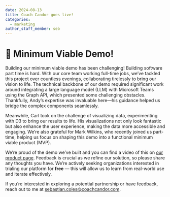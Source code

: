 ```yaml
---
date: 2024-08-13
title: Coach Candor goes live!
categories:
  - marketing
author_staff_member: seb
---
```

# 🚀 Minimum Viable Demo!

Building our minimum viable demo has been challenging! Building software part time is hard. With our core team working full-time jobs, we’ve tackled this project over countless evenings, collaborating tirelessly to bring our vision to life. The technical backbone of our demo required significant work around integrating a large language model (LLM) with Microsoft Teams using the Graph API, which presented some challenging obstacles. Thankfully, Andy’s expertise was invaluable here—his guidance helped us bridge the complex components seamlessly.

Meanwhile, Carl took on the challenge of visualizing data, experimenting with D3 to bring our results to life. His visualizations not only look fantastic but also enhance the user experience, making the data more accessible and engaging. We’re also grateful for Mark Wilkins, who recently joined us part-time, helping us focus on shaping this demo into a functional minimum viable product (MVP).

We’re proud of the demo we’ve built and you can find a video of this on [our product page](https://coachcandor.com/product/). Feedback is crucial as we refine our solution, so please share any thoughts you have. We’re actively seeking organizations interested in trialing our platform for **free** — this will allow us to learn from real-world use and iterate effectively.

If you’re interested in exploring a potential partnership or have feedback, reach out to me at sebastian.coles@coachcandor.com.